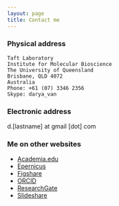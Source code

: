 ```yaml
---
layout: page
title: Contact me
---
```

### Physical address

	Taft Laboratory
	Institute for Molecular Bioscience
	The University of Queensland
	Brisbane, QLD 4072
	Australia
	Phone: +61 (07) 3346 2356
	Skype: darya_van

### Electronic address
d.[lastname] at gmail [dot] com

### Me on other websites
* <a href="http://uq.academia.edu/DaryaVanichkina">Academia.edu</a>
* <a href="http://www.epernicus.com/dpv">Epernicus</a>
* <a href="http://figshare.com/authors/Darya_Vanichkina/278260">Figshare</a>
* <a href="http://orcid.org/0000-0002-0406-164X"> ORCID </a>
* <a href="https://www.researchgate.net/profile/Darya_Vanichkina/">ResearchGate</a>
* <a href="http://www.slideshare.net/DaryaVanichkina1"> Slideshare </a>
